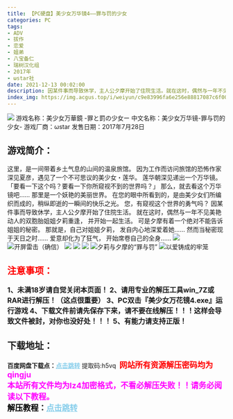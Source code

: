 ```yaml
---
title: 【PC硬盘】美少女万华镜4——罪与罚的少女
categories: PC
tags:
- ADV
- 拔作
- 恋爱
- 姐弟
- 八宝备仁
- 瑞树汉化组
- 2017年
- ωstar社
date: 2021-12-13 00:02:00
description: 因某件事而导致休学，主人公夕摩开始了住院生活。就在这时，偶然与一年不见美艳动人的双胞胎姐姐夕莉重逢，并开始一起生活。可是夕摩有着一个绝对不能告诉姐姐的秘密。那就是，自己对姐姐夕莉，发自内心地深爱着她……然而当秘密现于天日之时……爱意却化为了狂气，开始席卷自己的全身……
index_img: https://img.acgus.top/i/weiyun/c9e83996fa6e256e88817087c6f00cdaac3284e37cdd63421f6c1d66704e68c25f123d15df8ec785222e149a3a8d5853.webp
---
```

![](https://img.acgus.top/i/weiyun/c9e83996fa6e256e88817087c6f00cdaac3284e37cdd63421f6c1d66704e68c25f123d15df8ec785222e149a3a8d5853.webp)
游戏名称：美少女万華鏡 -罪と罰の少女ー
中文名称：美少女万华镜-罪与罚的少女-
游戏厂商：ωstar
发售日期：2017年7月28日

## 游戏简介：
这里，是一间带着乡土气息的山间的温泉旅馆。
因为工作而访问旅馆的恐怖作家深见夏彦，遇见了一个不可思议的美少女・莲华。
莲华朝深见递出一个万华镜。
「要看一下这个吗？要看一下你所窥视不到的世界吗？」
那么，就去看这个万华镜吧……
那里是一个妖艳的美丽世界。
在您的眼中所看到的，是由美少女们所编织而成的，稍纵即逝的一瞬间的快乐之光。
您，有窥视这个世界的勇气吗？
因某件事而导致休学，主人公夕摩开始了住院生活。
就在这时，偶然与一年不见美艳动人的双胞胎姐姐夕莉重逢，
并开始一起生活。
可是夕摩有着一个绝对不能告诉姐姐的秘密。
那就是，自己对姐姐夕莉，
发自内心地深爱着她……
然而当秘密现于天日之时……
爱意却化为了狂气，
开始席卷自己的全身……
![](https://img.acgus.top/i/weiyun/37df6f3e638520da6ba72312f947c07e18b235eaf6f20eea9a4a4598dca5e4765a4c4c9c4b43c9adf12a9235ab51db62.webp)
![开屏雷击（确信）](https://img.acgus.top/i/weiyun/f3b8e2353b2ff8f6a6e676c8469ea2bf4532324fc62308742d5a1b86c9423eea6c96d17f6387ae461e310dcc47ba1d9d.webp)
![](https://img.acgus.top/i/weiyun/edae8034d46590e4391e99ac1ba193ba98ebe743d7150b4ac636424a3502218a28e4036419fe5d2c00a2a9ac787786e6.webp)
![](https://img.acgus.top/i/weiyun/59fac4cc443055e6bc05ca23a3a7d2c52ffd9072d558c3cc08e480fb66496f8ba76699a7d57b9f776061f34e39ec27f4.webp)
![](https://img.acgus.top/i/weiyun/e9b4b713d2aa69d80ab5a56bdde6994701d5a4730b8f9ca28726c76c75b359094d60ff54ffc4eb57b511fead38448f03.webp)
![夕莉与夕摩的“罪与罚”](https://img.acgus.top/i/weiyun/8058bd68bacd57668be70289985bd601ba3b2b81f9e1fb8a7a048652a6db7df7401b686a4b1a3cbe22efbb7e9f07b964.webp)
![以爱铸成的牢笼](https://img.acgus.top/i/weiyun/0dd9d406a1888d809bce6f68b8c3b3c98149aeecb1303ab9e1f757e595cbc77bc4112da22a4b5c9548d8c1bd9d92cc69.webp)
<br>

## <font color=#FF0000 >注意事项：</font>
<font size=3><b>1、未满18岁请自觉关闭本页面！
2、请用专业的解压工具win_7Z或RAR进行解压！（这点很重要）
3、PC双击『美少女万花镜4.exe』运行游戏
4、下载文件前请先保存下来，请不要在线解压！！！这样会导致文件被封，对你也没好处！！！
5、有能力请支持正版！ </b></font>

## 下载地址：
<b>百度网盘下载点：</b><a href="https://pan.baidu.com/s/1Bu952y-0FVJ6TpvyRrFFwg?pwd=h5vq" style="color: #87CEEB;"><b>点击跳转</b></a> 提取码:h5vq
<a style="padding: 0" href="https://post.qingju.org/AD/"><img style="max-width:100%" src="https://img.acgus.top/i/2024/07/478f689b8021d8d499ab43d21acf137a.gif" alt=""></a>
<b><font color=#FF0000 size=4>网站所有资源解压密码均为</b></font><b><font color=#FF00FF size=4>qingju</font><font color=#FF0000 ></font></b><br><b><font color=#FF00FF size=4>本站所有文件均为lz4加密格式，不看必解压失败！！请务必阅读以下教程。</b></font><br><b><font color=#000 size=4>解压教程：</b><a href="https://post.qingju.org/tutorial/000/" style="color: #87CEEB;"><b>点击跳转</b></a>